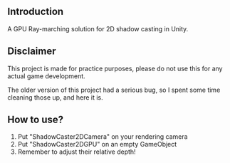 ## Introduction

A GPU Ray-marching solution for 2D shadow casting in Unity.

## Disclaimer

This project is made for practice purposes, please do not use this for any actual game development.

The older version of this project had a serious bug, so I spent some time cleaning those up, and here it is.

## How to use?

1. Put "ShadowCaster2DCamera" on your rendering camera
2. Put "ShadowCaster2DGPU" on an empty GameObject
3. Remember to adjust their relative depth!
